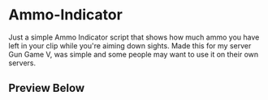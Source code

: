 # Ammo-Indicator

Just a simple Ammo Indicator script that shows how much ammo you have left in your clip while you're aiming down sights. Made this for my server Gun Game V, was simple and some people may want to use it on their own servers.

## Preview Below

